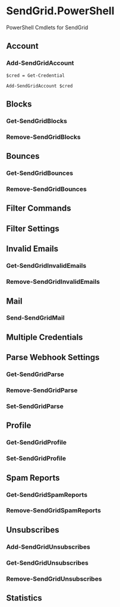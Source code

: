 SendGrid.PowerShell
==================

PowerShell Cmdlets for SendGrid

Account
------------------

### Add-SendGridAccount

```
$cred = Get-Credential

Add-SendGridAccount $cred
```

Blocks
------------------

### Get-SendGridBlocks

### Remove-SendGridBlocks

Bounces
------------------

### Get-SendGridBounces

### Remove-SendGridBounces

Filter Commands
------------------

Filter Settings
------------------

Invalid Emails
------------------

### Get-SendGridInvalidEmails

### Remove-SendGridInvalidEmails

Mail
------------------

### Send-SendGridMail

Multiple Credentials
------------------

Parse Webhook Settings
------------------

### Get-SendGridParse

### Remove-SendGridParse

### Set-SendGridParse

Profile
------------------

### Get-SendGridProfile

### Set-SendGridProfile

Spam Reports
------------------

### Get-SendGridSpamReports

### Remove-SendGridSpamReports

Unsubscribes
------------------

### Add-SendGridUnsubscribes

### Get-SendGridUnsubscribes

### Remove-SendGridUnsubscribes

Statistics
------------------
